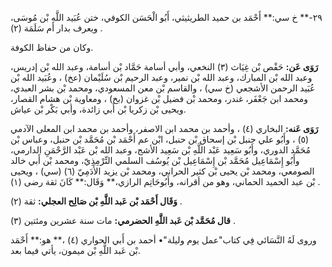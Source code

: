 ٢٩-** خ سي:** أَحْمَد بن حميد الطريثيثي، أَبُو الْحَسَن الكوفي، ختن عُبَيد اللَّهِ بْن مُوسَى، ويعرف بدار أم سَلَمَة (٢) .

وكان من حفاظ الكوفة.

**رَوَى عَن:** حَفْص بْن غِيَاث (٣) النخعي، وأبي أسامة حَمَّاد بْن أسامة، وعبد الله بْن إدريس، وعبد الله بْن المبارك، وعبد الله بْن نمير، وعبد الرحيم بْن سُلَيْمان (عخ) ، وعُبَيد الله بْن عُبَيد الرحمن الأشجعي (خ سي) ، والقاسم بْن معن المسعودي، ومحمد بْن بشر العبدي، ومحمد ابن جَعْفَر، غندر، ومحمد بْن فضيل بْن غزوان (بخ) ، ومعاوية بْن هشام القصار، ويحيى بْن زكريا بْن أَبي زائدة، وأبي بَكْر بْن عياش.

**رَوَى عَنه:** البخاري (٤) ، وأحمد بن محمد ابن الاصفر، وأحمد بن محمد ابن المعلى الآدمي (٥) ، وأَبُو علي حنبل بْن إسحاق بْن حنبل، ابْن عم أَحْمَد بْن مُحَمَّد بْن حنبل، وعباس بْن مُحَمَّد الدوري، وأَبُو سَعِيد عَبْد اللَّهِ بْن سَعِيد الأشج، وعبد الله بْن عَبْد الرَّحْمَنِ الدارمي، وأَبُو إِسْمَاعِيل مُحَمَّد بْن إِسْمَاعِيل بْن يُوسُف السلمي التِّرْمِذِيّ، ومحمد بْن أَبي خالد الصومعي، ومحمد بْن يحيى بْن كثير الحراني، ومحمد بْن يزيد الأَدَمِيّ (٦) (سي) ، ويحيى بْن عبد الحميد الحماني، وهو من أقرانه، وأَبُوحَاتِم الرازي،** وَقَال:** كَانَ ثقة رضى (١) .

**وَقَال أَحْمَد بْن عَبد اللَّهِ بْن صَالِح العجلي:** ثقة (٢) .

**قال مُحَمَّد بْن عَبد اللَّهِ الحضرمي:** مات سنة عشرين ومئتين (٣) .

وروى لَهُ النَّسَائي فِي كتاب"عمل يوم وليلة"• أحمد بن أَبي الحواري (٤) ،** هو:** أَحْمَد بْن عَبد اللَّهِ بْن ميمون، يأتي فيما بعد.